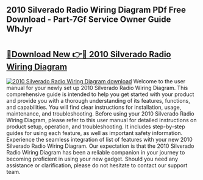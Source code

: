 ## 2010 Silverado Radio Wiring Diagram PDf Free Download - Part-7Gf Service Owner Guide WhJyr

# <h2><a href="http://dfl8v93.blite.top/?on=2010+Silverado+Radio+Wiring+Diagram">🔗Download New 👉🔴 2010 Silverado Radio Wiring Diagram</a></h2>

[![2010 Silverado Radio Wiring Diagram download](https://i.imgur.com/lujVjoI.png)](http://dfl8v93.blite.top/?on=2010+Silverado+Radio+Wiring+Diagram)
Welcome to the user manual for your newly set up 2010 Silverado Radio Wiring Diagram. This comprehensive guide is intended to help you get started with your product and provide you with a thorough understanding of its features, functions, and capabilities. You will find clear instructions for installation, usage, maintenance, and troubleshooting. Before using your 2010 Silverado Radio Wiring Diagram, please refer to this user manual for detailed instructions on product setup, operation, and troubleshooting. It includes step-by-step guides for using each feature, as well as important safety information. Experience the seamless integration of list of features with your new 2010 Silverado Radio Wiring Diagram. Our expectation is that the 2010 Silverado Radio Wiring Diagram has been a reliable companion in your journey to becoming proficient in using your new gadget. Should you need any assistance or clarification, please do not hesitate to contact our support team.
